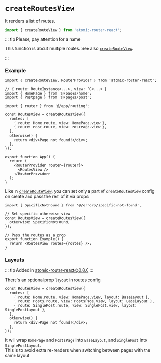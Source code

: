 # `createRoutesView`

It renders a list of routes.

```ts
import { createRouteView } from 'atomic-router-react';
```

::: tip Please, pay attention for a name

This function is about multiple routes. See also [`createRouteView`](./create-route-view.md).

:::

### Example

```tsx
import { createRouteView, RouterProvider } from 'atomic-router-react';

// { route: RouteInstance<...>, view: FC<...> }
import { HomePage } from '@/pages/home';
import { Postpage } from '@/pages/post';

import { router } from '@/app/routing';

const RoutesView = createRoutesView({
  routes: [
    { route: Home.route, view: HomePage.view },
    { route: Post.route, view: PostPage.view },
  ],
  otherwise() {
    return <div>Page not found!</div>;
  },
});

export function App() {
  return (
    <RouterProvider router={router}>
      <RoutesView />
    </RouterProvider>
  );
}
```

Like in [`createRouteView`](./create-route-view.md), you can set only a part of `createRoutesView` config on create and pass the rest of it via props:

```tsx
import { SpecificNotFound } from '@/errors/specific-not-found';

// Set specific otherwise view
const RoutesView = createRoutesView({
  otherwise: SpecificNotFound,
});

// Pass the routes as a prop
export function Example() {
  return <RoutesView routes={routes} />;
}
```

### Layouts

::: tip Added in atomic-router-react@0.8.0 
:::

There's an optional prop `layout` in routes config

```tsx
const RoutesView = createRoutesView({
  routes: [
    { route: Home.route, view: HomePage.view, layout: BaseLayout },
    { route: Posts.route, view: PostsPage.view, layout: BaseLayout },
    { route: SinglePost.route, view: SinglePost.view, layout: SinglePostLayout },
  ],
  otherwise() {
    return <div>Page not found!</div>;
  },
});
```
It will wrap `HomePage` and `PostsPage` into `BaseLayout`, and `SinglePost` into `SinglePostLayout`.  
This is to avoid extra re-renders when switching between pages with the same layout
